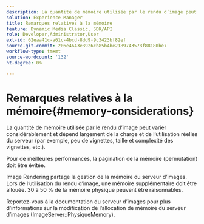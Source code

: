 ```yaml
---
description: La quantité de mémoire utilisée par le rendu d’image peut varier considérablement et dépend largement de la charge et de l’utilisation réelles du serveur (par exemple, peu de vignettes, taille et complexité des vignettes, etc.).
solution: Experience Manager
title: Remarques relatives à la mémoire
feature: Dynamic Media Classic, SDK/API
role: Developer,Administrator,User
exl-id: 62eaa41c-a61c-4bcd-8dd9-9c3423bf82ef
source-git-commit: 206e4643e3926cb85b4be2189743578f88180be7
workflow-type: tm+mt
source-wordcount: '132'
ht-degree: 0%

---
```


# Remarques relatives à la mémoire{#memory-considerations}

La quantité de mémoire utilisée par le rendu d’image peut varier considérablement et dépend largement de la charge et de l’utilisation réelles du serveur (par exemple, peu de vignettes, taille et complexité des vignettes, etc.).

Pour de meilleures performances, la pagination de la mémoire (permutation) doit être évitée.

Image Rendering partage la gestion de la mémoire du serveur d’images. Lors de l’utilisation du rendu d’image, une mémoire supplémentaire doit être allouée. 30 à 50 % de la mémoire physique peuvent être raisonnables.

Reportez-vous à la documentation du serveur d’images pour plus d’informations sur la modification de l’allocation de mémoire du serveur d’images (ImageServer::PhysiqueMemory).
